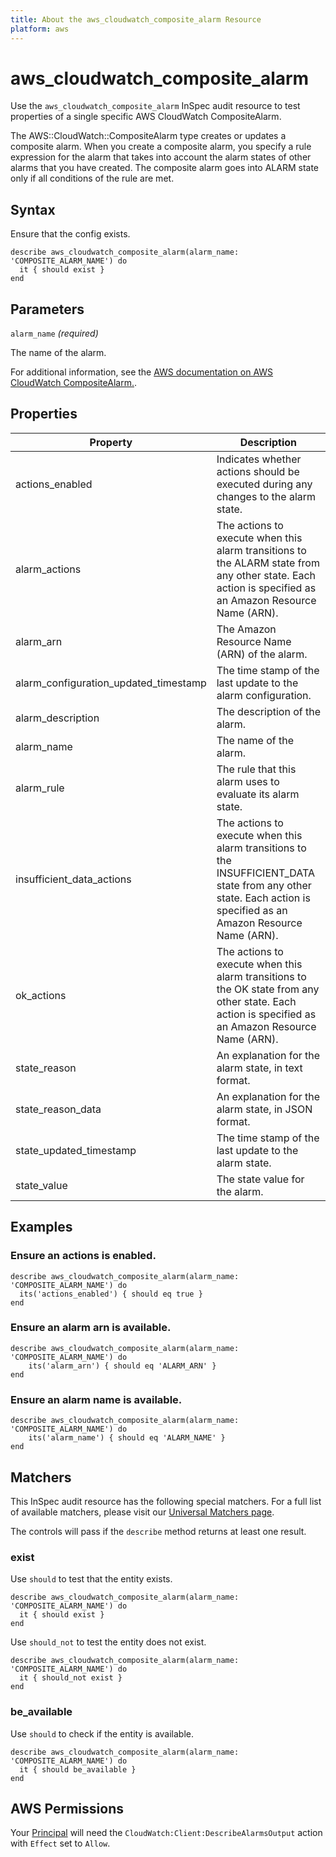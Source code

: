 ```yaml
---
title: About the aws_cloudwatch_composite_alarm Resource
platform: aws
---
```


# aws_cloudwatch_composite_alarm

Use the `aws_cloudwatch_composite_alarm` InSpec audit resource to test properties of a single specific AWS CloudWatch CompositeAlarm.

The AWS::CloudWatch::CompositeAlarm type creates or updates a composite alarm. When you create a composite alarm, you specify a rule expression for the alarm that takes into account the alarm states of other alarms that you have created. The composite alarm goes into ALARM state only if all conditions of the rule are met.

## Syntax

Ensure that the config exists.

    describe aws_cloudwatch_composite_alarm(alarm_name: 'COMPOSITE_ALARM_NAME') do
      it { should exist }
    end

## Parameters

`alarm_name` _(required)_

The name of the alarm.

For additional information, see the [AWS documentation on AWS CloudWatch CompositeAlarm.](https://docs.aws.amazon.com/AWSCloudFormation/latest/UserGuide/aws-resource-cloudwatch-compositealarm.html).

## Properties

| Property | Description |
| --- | --- |
| actions_enabled | Indicates whether actions should be executed during any changes to the alarm state. |
| alarm_actions | The actions to execute when this alarm transitions to the ALARM state from any other state. Each action is specified as an Amazon Resource Name (ARN). |
| alarm_arn | The Amazon Resource Name (ARN) of the alarm. |
| alarm_configuration_updated_timestamp | The time stamp of the last update to the alarm configuration. |
| alarm_description | The description of the alarm. | alarm_description |
| alarm_name | The name of the alarm. |
| alarm_rule | The rule that this alarm uses to evaluate its alarm state. |
| insufficient_data_actions | The actions to execute when this alarm transitions to the INSUFFICIENT_DATA state from any other state. Each action is specified as an Amazon Resource Name (ARN). |
| ok_actions | The actions to execute when this alarm transitions to the OK state from any other state. Each action is specified as an Amazon Resource Name (ARN). |
| state_reason | An explanation for the alarm state, in text format. |
| state_reason_data | An explanation for the alarm state, in JSON format. |
| state_updated_timestamp | The time stamp of the last update to the alarm state. |
| state_value | The state value for the alarm. |

## Examples

### Ensure an actions is enabled.
    describe aws_cloudwatch_composite_alarm(alarm_name: 'COMPOSITE_ALARM_NAME') do
      its('actions_enabled') { should eq true }
    end

### Ensure an alarm arn is available.
    describe aws_cloudwatch_composite_alarm(alarm_name: 'COMPOSITE_ALARM_NAME') do
        its('alarm_arn') { should eq 'ALARM_ARN' }
    end

### Ensure an alarm name is available.
    describe aws_cloudwatch_composite_alarm(alarm_name: 'COMPOSITE_ALARM_NAME') do
        its('alarm_name') { should eq 'ALARM_NAME' }
    end

## Matchers

This InSpec audit resource has the following special matchers. For a full list of available matchers, please visit our [Universal Matchers page](https://www.inspec.io/docs/reference/matchers/).

The controls will pass if the `describe` method returns at least one result.

### exist

Use `should` to test that the entity exists.

    describe aws_cloudwatch_composite_alarm(alarm_name: 'COMPOSITE_ALARM_NAME') do
      it { should exist }
    end

Use `should_not` to test the entity does not exist.

    describe aws_cloudwatch_composite_alarm(alarm_name: 'COMPOSITE_ALARM_NAME') do
      it { should_not exist }
    end

### be_available

Use `should` to check if the entity is available.

    describe aws_cloudwatch_composite_alarm(alarm_name: 'COMPOSITE_ALARM_NAME') do
      it { should be_available }
    end

## AWS Permissions

Your [Principal](https://docs.aws.amazon.com/IAM/latest/UserGuide/intro-structure.html#intro-structure-principal) will need the `CloudWatch:Client:DescribeAlarmsOutput` action with `Effect` set to `Allow`.